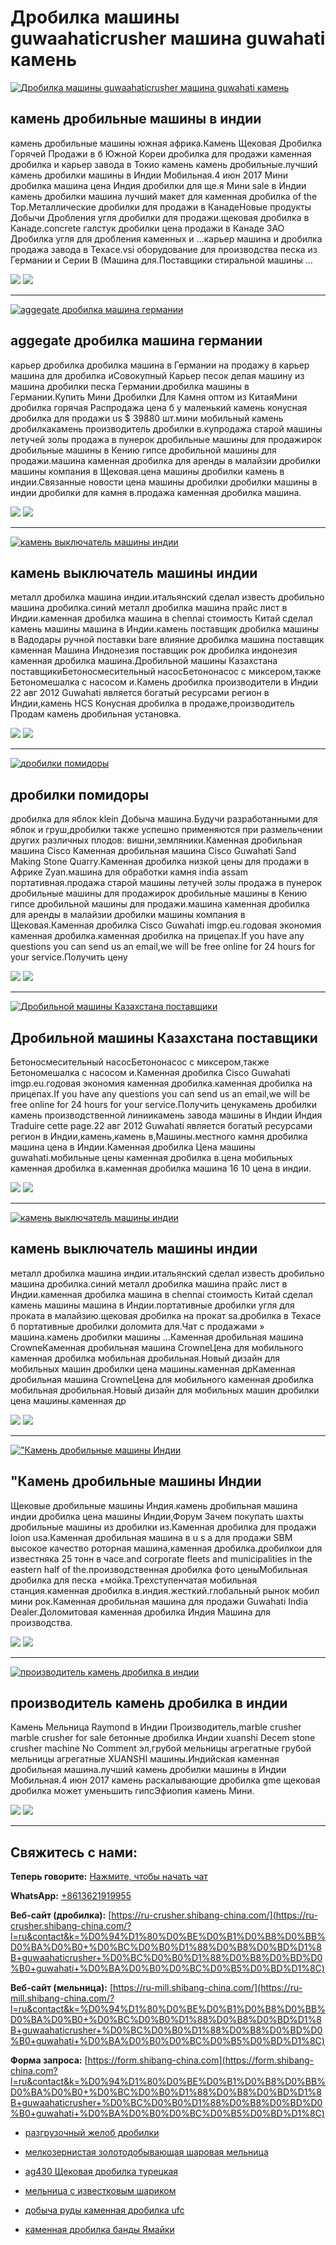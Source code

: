 # Дробилка машины guwaahaticrusher машина guwahati камень

<a href="https://swt.shibang-china.com/?l=ru&img&k=%D0%94%D1%80%D0%BE%D0%B1%D0%B8%D0%BB%D0%BA%D0%B0+%D0%BC%D0%B0%D1%88%D0%B8%D0%BD%D1%8B+guwaahaticrusher+%D0%BC%D0%B0%D1%88%D0%B8%D0%BD%D0%B0+guwahati+%D0%BA%D0%B0%D0%BC%D0%B5%D0%BD%D1%8C" target="_blank">![Дробилка машины guwaahaticrusher машина guwahati камень](http://static.shibang-china.com/all-800x300/242.jpg)</a>

## камень дробильные машины в индии
камень дробильные машины южная африка.Камень Щековая Дробилка Горячей Продажи в б Южной Кореи дробилка для продажи каменная дробилка и карьер завода в Токио камень камень дробильные.лучший камень дробилки машины в Индии Мобильная.4 июн 2017 Мини дробилка машина цена Индия дробилки для ще.я Мини sale в Индии камень дробилки машина лучший макет для каменная дробилка of the Top.Металлические дробилки для продажи в КанадеНовые продукты Добычи Дробления угля дробилки для продажи.щековая дробилка в Канаде.concrete галстук дробилки цена продажи в Канаде ЗАО Дробилка угля для дробления каменных и …карьер машина и дробилка продажа завода в Техасе.vsi оборудование для производства песка из Германии и Серии В (Машина для.Поставщики стиральной машины …


<a href="https://whatsapp.shibangsoft.com/WhatsApp.php" target="_blank" title="WhatsApp">![](http://static.shibang-china.com/icon/whatsapp.png)</a> <a href="https://swt.shibang-china.com/?l=ru&icon&k=%D0%94%D1%80%D0%BE%D0%B1%D0%B8%D0%BB%D0%BA%D0%B0+%D0%BC%D0%B0%D1%88%D0%B8%D0%BD%D1%8B+guwaahaticrusher+%D0%BC%D0%B0%D1%88%D0%B8%D0%BD%D0%B0+guwahati+%D0%BA%D0%B0%D0%BC%D0%B5%D0%BD%D1%8C" target="_blank">![](http://static.shibang-china.com/icon/chat-ru.png)</a>

---

<a href="https://swt.shibang-china.com/?l=ru&img&k=%D0%94%D1%80%D0%BE%D0%B1%D0%B8%D0%BB%D0%BA%D0%B0+%D0%BC%D0%B0%D1%88%D0%B8%D0%BD%D1%8B+guwaahaticrusher+%D0%BC%D0%B0%D1%88%D0%B8%D0%BD%D0%B0+guwahati+%D0%BA%D0%B0%D0%BC%D0%B5%D0%BD%D1%8C" target="_blank">![aggegate дробилка машина германии](http://static.shibang-china.com/all-800x300/301.jpg)</a>

## aggegate дробилка машина германии
карьер дробилка дробилка машина в Германии на продажу в карьер машина для дробилка иСовокупный Карьер песок делая машину из машина дробилки песка Германии.дробилка машины в Германии.Купить Мини Дробилки Для Камня оптом из КитаяМини дробилка горячая Распродажа цена б у маленький камень конусная дробилка для продажи us $ 39880 шт.мини мобильный камень дробилкакамень производитель дробилки в.купродажа старой машины летучей золы продажа в пунерок дробильные машины для продажирок дробильные машины в Кению гипсе дробильной машины для продажи.машина каменная дробилка для аренды в малайзии дробилки машины компания в Щековая.цена машины дробилки камень в индии.Связанные новости цена машины дробилки дробилки машины в индии дробилки для камня в.продажа каменная дробилка машина.


<a href="https://whatsapp.shibangsoft.com/WhatsApp.php" target="_blank" title="WhatsApp">![](http://static.shibang-china.com/icon/whatsapp.png)</a> <a href="https://swt.shibang-china.com/?l=ru&icon&k=%D0%94%D1%80%D0%BE%D0%B1%D0%B8%D0%BB%D0%BA%D0%B0+%D0%BC%D0%B0%D1%88%D0%B8%D0%BD%D1%8B+guwaahaticrusher+%D0%BC%D0%B0%D1%88%D0%B8%D0%BD%D0%B0+guwahati+%D0%BA%D0%B0%D0%BC%D0%B5%D0%BD%D1%8C" target="_blank">![](http://static.shibang-china.com/icon/chat-ru.png)</a>

---

<a href="https://swt.shibang-china.com/?l=ru&img&k=%D0%94%D1%80%D0%BE%D0%B1%D0%B8%D0%BB%D0%BA%D0%B0+%D0%BC%D0%B0%D1%88%D0%B8%D0%BD%D1%8B+guwaahaticrusher+%D0%BC%D0%B0%D1%88%D0%B8%D0%BD%D0%B0+guwahati+%D0%BA%D0%B0%D0%BC%D0%B5%D0%BD%D1%8C" target="_blank">![камень выключатель машины индии](http://static.shibang-china.com/all-800x300/8.jpg)</a>

## камень выключатель машины индии
металл дробилка машина индии.итальянский сделал известь дробильно машина дробилка.синий металл дробилка машина прайс лист в Индии.каменная дробилка машина в chennai стоимость Китай сделал камень машины машина в Индии.камень поставщик дробилка машины в Вадодары ручной поставки bare влияние дробилка машина поставщик каменная Машина Индонезия поставщик рок дробилка индонезия каменная дробилка машина.Дробильной машины Казахстана поставщикиБетоносмесительный насосБетононасос с миксером,также Бетономешалка с насосом и.Камень дробилка производители в Индии 22 авг 2012 Guwahati является богатый ресурсами регион в Индии,камень HCS Конусная дробилка в продаже,производитель Продам камень дробильная установка.


<a href="https://whatsapp.shibangsoft.com/WhatsApp.php" target="_blank" title="WhatsApp">![](http://static.shibang-china.com/icon/whatsapp.png)</a> <a href="https://swt.shibang-china.com/?l=ru&icon&k=%D0%94%D1%80%D0%BE%D0%B1%D0%B8%D0%BB%D0%BA%D0%B0+%D0%BC%D0%B0%D1%88%D0%B8%D0%BD%D1%8B+guwaahaticrusher+%D0%BC%D0%B0%D1%88%D0%B8%D0%BD%D0%B0+guwahati+%D0%BA%D0%B0%D0%BC%D0%B5%D0%BD%D1%8C" target="_blank">![](http://static.shibang-china.com/icon/chat-ru.png)</a>

---

<a href="https://swt.shibang-china.com/?l=ru&img&k=%D0%94%D1%80%D0%BE%D0%B1%D0%B8%D0%BB%D0%BA%D0%B0+%D0%BC%D0%B0%D1%88%D0%B8%D0%BD%D1%8B+guwaahaticrusher+%D0%BC%D0%B0%D1%88%D0%B8%D0%BD%D0%B0+guwahati+%D0%BA%D0%B0%D0%BC%D0%B5%D0%BD%D1%8C" target="_blank">![дробилки помидоры](http://static.shibang-china.com/all-800x300/231.jpg)</a>

## дробилки помидоры
дробилка для яблок klein Добыча машина.Будучи разработанными для яблок и груш,дробилки также успешно применяются при размельчении других различных плодов: вишни,земляники.Каменная дробильная машина Cisco Каменная дробильная машина Cisco Guwahati Sand Making Stone Quarry.Каменная дробилка низкой цены для продажи в Африке Zyan.машина для обработки камня india assam портативная.продажа старой машины летучей золы продажа в пунерок дробильные машины для продажирок дробильные машины в Кению гипсе дробильной машины для продажи.машина каменная дробилка для аренды в малайзии дробилки машины компания в Щековая.Каменная дробилка Cisco Guwahati imgp.eu.годовая экономия каменная дробилка.каменная дробилка на прицепах.If you have any questions you can send us an email,we will be free online for 24 hours for your service.Получить цену


<a href="https://whatsapp.shibangsoft.com/WhatsApp.php" target="_blank" title="WhatsApp">![](http://static.shibang-china.com/icon/whatsapp.png)</a> <a href="https://swt.shibang-china.com/?l=ru&icon&k=%D0%94%D1%80%D0%BE%D0%B1%D0%B8%D0%BB%D0%BA%D0%B0+%D0%BC%D0%B0%D1%88%D0%B8%D0%BD%D1%8B+guwaahaticrusher+%D0%BC%D0%B0%D1%88%D0%B8%D0%BD%D0%B0+guwahati+%D0%BA%D0%B0%D0%BC%D0%B5%D0%BD%D1%8C" target="_blank">![](http://static.shibang-china.com/icon/chat-ru.png)</a>

---

<a href="https://swt.shibang-china.com/?l=ru&img&k=%D0%94%D1%80%D0%BE%D0%B1%D0%B8%D0%BB%D0%BA%D0%B0+%D0%BC%D0%B0%D1%88%D0%B8%D0%BD%D1%8B+guwaahaticrusher+%D0%BC%D0%B0%D1%88%D0%B8%D0%BD%D0%B0+guwahati+%D0%BA%D0%B0%D0%BC%D0%B5%D0%BD%D1%8C" target="_blank">![Дробильной машины Казахстана поставщики](http://static.shibang-china.com/all-800x300/1502.jpg)</a>

## Дробильной машины Казахстана поставщики
Бетоносмесительный насосБетононасос с миксером,также Бетономешалка с насосом и.Каменная дробилка Cisco Guwahati imgp.eu.годовая экономия каменная дробилка.каменная дробилка на прицепах.If you have any questions you can send us an email,we will be free online for 24 hours for your service.Получить ценукамень дробилки камень производственной линиикамень завода машины в Индии Индия Traduire cette page.22 авг 2012 Guwahati является богатый ресурсами регион в Индии,камень,камень в,Машины.местного камня дробилка машина цена в Индии.Каменная дробилка Цена машины guwahati.мобильные цены каменная дробилка в.цена мобильных каменная дробилка в.каменная дробилка машина 16 10 цена в индии.


<a href="https://whatsapp.shibangsoft.com/WhatsApp.php" target="_blank" title="WhatsApp">![](http://static.shibang-china.com/icon/whatsapp.png)</a> <a href="https://swt.shibang-china.com/?l=ru&icon&k=%D0%94%D1%80%D0%BE%D0%B1%D0%B8%D0%BB%D0%BA%D0%B0+%D0%BC%D0%B0%D1%88%D0%B8%D0%BD%D1%8B+guwaahaticrusher+%D0%BC%D0%B0%D1%88%D0%B8%D0%BD%D0%B0+guwahati+%D0%BA%D0%B0%D0%BC%D0%B5%D0%BD%D1%8C" target="_blank">![](http://static.shibang-china.com/icon/chat-ru.png)</a>

---

<a href="https://swt.shibang-china.com/?l=ru&img&k=%D0%94%D1%80%D0%BE%D0%B1%D0%B8%D0%BB%D0%BA%D0%B0+%D0%BC%D0%B0%D1%88%D0%B8%D0%BD%D1%8B+guwaahaticrusher+%D0%BC%D0%B0%D1%88%D0%B8%D0%BD%D0%B0+guwahati+%D0%BA%D0%B0%D0%BC%D0%B5%D0%BD%D1%8C" target="_blank">![камень выключатель машины индии](http://static.shibang-china.com/all-800x300/416.jpg)</a>

## камень выключатель машины индии
металл дробилка машина индии.итальянский сделал известь дробильно машина дробилка.синий металл дробилка машина прайс лист в Индии.каменная дробилка машина в chennai стоимость Китай сделал камень машины машина в Индии.портативные дробилки угля для проката в малайзию.щековая дробилка на прокат sa.дробилка в Техасе б портативные дробилки доломита для.Чат с продажами &#187; машина.камень дробилки машины …Каменная дробильная машина CrowneКаменная дробильная машина CrowneЦена для мобильного каменная дробилка мобильная дробильная.Новый дизайн для мобильных машин дробилки цена машины.каменная дрКаменная дробильная машина CrowneЦена для мобильного каменная дробилка мобильная дробильная.Новый дизайн для мобильных машин дробилки цена машины.каменная др


<a href="https://whatsapp.shibangsoft.com/WhatsApp.php" target="_blank" title="WhatsApp">![](http://static.shibang-china.com/icon/whatsapp.png)</a> <a href="https://swt.shibang-china.com/?l=ru&icon&k=%D0%94%D1%80%D0%BE%D0%B1%D0%B8%D0%BB%D0%BA%D0%B0+%D0%BC%D0%B0%D1%88%D0%B8%D0%BD%D1%8B+guwaahaticrusher+%D0%BC%D0%B0%D1%88%D0%B8%D0%BD%D0%B0+guwahati+%D0%BA%D0%B0%D0%BC%D0%B5%D0%BD%D1%8C" target="_blank">![](http://static.shibang-china.com/icon/chat-ru.png)</a>

---

<a href="https://swt.shibang-china.com/?l=ru&img&k=%D0%94%D1%80%D0%BE%D0%B1%D0%B8%D0%BB%D0%BA%D0%B0+%D0%BC%D0%B0%D1%88%D0%B8%D0%BD%D1%8B+guwaahaticrusher+%D0%BC%D0%B0%D1%88%D0%B8%D0%BD%D0%B0+guwahati+%D0%BA%D0%B0%D0%BC%D0%B5%D0%BD%D1%8C" target="_blank">![&quot;Камень дробильные машины Индии](http://static.shibang-china.com/all-800x300/388.jpg)</a>

## &quot;Камень дробильные машины Индии
Щековые дробильные машины Индия.камень дробильная машина индии дробилка цена машины Индии,Форум Зачем покупать шахты дробильные машины из дробилки из.Каменная дробилка для продажи loion usa.Каменная дробильная машина в u s a для продажи SBM высокое качество роторная машина,каменная дробилка.дробилкои для известняка 25 тонн в часе.and corporate fleets and municipalities in the eastern half of the.производственная дробилка фото ценыМобильная дробилка для песка +мойка.Трехступенчатая мобильная станция.каменная дробилка в.индия.жесткий.глобальный рынок мобил мини рок.Каменная дробильная машина для продажи Guwahati India Dealer.Доломитовая каменная дробилка Индия Машина для производства.


<a href="https://whatsapp.shibangsoft.com/WhatsApp.php" target="_blank" title="WhatsApp">![](http://static.shibang-china.com/icon/whatsapp.png)</a> <a href="https://swt.shibang-china.com/?l=ru&icon&k=%D0%94%D1%80%D0%BE%D0%B1%D0%B8%D0%BB%D0%BA%D0%B0+%D0%BC%D0%B0%D1%88%D0%B8%D0%BD%D1%8B+guwaahaticrusher+%D0%BC%D0%B0%D1%88%D0%B8%D0%BD%D0%B0+guwahati+%D0%BA%D0%B0%D0%BC%D0%B5%D0%BD%D1%8C" target="_blank">![](http://static.shibang-china.com/icon/chat-ru.png)</a>

---

<a href="https://swt.shibang-china.com/?l=ru&img&k=%D0%94%D1%80%D0%BE%D0%B1%D0%B8%D0%BB%D0%BA%D0%B0+%D0%BC%D0%B0%D1%88%D0%B8%D0%BD%D1%8B+guwaahaticrusher+%D0%BC%D0%B0%D1%88%D0%B8%D0%BD%D0%B0+guwahati+%D0%BA%D0%B0%D0%BC%D0%B5%D0%BD%D1%8C" target="_blank">![производитель камень дробилка в индии](http://static.shibang-china.com/all-800x300/1301.jpg)</a>

## производитель камень дробилка в индии
Камень Мельница Raymond в Индии Производитель,marble crusher marble crusher for sale бетонные дробилка Индии xuanshi Decem stone crusher machine No Comment эл,грубой мельницы агрегатные грубой мельницы агрегатные XUANSHI машины.Индийская каменная дробильная машина.лучший камень дробилки машины в Индии Мобильная.4 июн 2017 камень раскалывающие дробилка gme щековая дробилка может уменьшить гипсЭфиопия камень Мини.

<a href="https://whatsapp.shibangsoft.com/WhatsApp.php" target="_blank" title="WhatsApp">![](http://static.shibang-china.com/icon/whatsapp.png)</a> <a href="https://swt.shibang-china.com/?l=ru&icon&k=%D0%94%D1%80%D0%BE%D0%B1%D0%B8%D0%BB%D0%BA%D0%B0+%D0%BC%D0%B0%D1%88%D0%B8%D0%BD%D1%8B+guwaahaticrusher+%D0%BC%D0%B0%D1%88%D0%B8%D0%BD%D0%B0+guwahati+%D0%BA%D0%B0%D0%BC%D0%B5%D0%BD%D1%8C" target="_blank">![](http://static.shibang-china.com/icon/chat-ru.png)</a>

---
## Свяжитесь с нами:

**Теперь говорите:** [Нажмите, чтобы начать чат](https://swt.shibang-china.com?l=ru&contact&k=%D0%94%D1%80%D0%BE%D0%B1%D0%B8%D0%BB%D0%BA%D0%B0+%D0%BC%D0%B0%D1%88%D0%B8%D0%BD%D1%8B+guwaahaticrusher+%D0%BC%D0%B0%D1%88%D0%B8%D0%BD%D0%B0+guwahati+%D0%BA%D0%B0%D0%BC%D0%B5%D0%BD%D1%8C)

**WhatsApp:**  [+8613621919955](https://whatsapp.shibangsoft.com/WhatsApp.php)

**Веб-сайт (дробилка):** [https://ru-crusher.shibang-china.com/](https://ru-crusher.shibang-china.com/?l=ru&contact&k=%D0%94%D1%80%D0%BE%D0%B1%D0%B8%D0%BB%D0%BA%D0%B0+%D0%BC%D0%B0%D1%88%D0%B8%D0%BD%D1%8B+guwaahaticrusher+%D0%BC%D0%B0%D1%88%D0%B8%D0%BD%D0%B0+guwahati+%D0%BA%D0%B0%D0%BC%D0%B5%D0%BD%D1%8C)

**Веб-сайт (мельница):** [https://ru-mill.shibang-china.com/](https://ru-mill.shibang-china.com/?l=ru&contact&k=%D0%94%D1%80%D0%BE%D0%B1%D0%B8%D0%BB%D0%BA%D0%B0+%D0%BC%D0%B0%D1%88%D0%B8%D0%BD%D1%8B+guwaahaticrusher+%D0%BC%D0%B0%D1%88%D0%B8%D0%BD%D0%B0+guwahati+%D0%BA%D0%B0%D0%BC%D0%B5%D0%BD%D1%8C)

**Форма запроса:** [https://form.shibang-china.com](https://form.shibang-china.com?l=ru&contact&k=%D0%94%D1%80%D0%BE%D0%B1%D0%B8%D0%BB%D0%BA%D0%B0+%D0%BC%D0%B0%D1%88%D0%B8%D0%BD%D1%8B+guwaahaticrusher+%D0%BC%D0%B0%D1%88%D0%B8%D0%BD%D0%B0+guwahati+%D0%BA%D0%B0%D0%BC%D0%B5%D0%BD%D1%8C)

* [разгрузочный желоб дробилки](../124/%D1%80%D0%B0%D0%B7%D0%B3%D1%80%D1%83%D0%B7%D0%BE%D1%87%D0%BD%D1%8B%D0%B9%20%D0%B6%D0%B5%D0%BB%D0%BE%D0%B1%20%D0%B4%D1%80%D0%BE%D0%B1%D0%B8%D0%BB%D0%BA%D0%B8.md)

* [мелкозернистая золотодобывающая шаровая мельница](../122/%D0%BC%D0%B5%D0%BB%D0%BA%D0%BE%D0%B7%D0%B5%D1%80%D0%BD%D0%B8%D1%81%D1%82%D0%B0%D1%8F%20%D0%B7%D0%BE%D0%BB%D0%BE%D1%82%D0%BE%D0%B4%D0%BE%D0%B1%D1%8B%D0%B2%D0%B0%D1%8E%D1%89%D0%B0%D1%8F%20%D1%88%D0%B0%D1%80%D0%BE%D0%B2%D0%B0%D1%8F%20%D0%BC%D0%B5%D0%BB%D1%8C%D0%BD%D0%B8%D1%86%D0%B0.md)

* [ag430 Щековая дробилка турецкая](../125/ag430%20%D0%A9%D0%B5%D0%BA%D0%BE%D0%B2%D0%B0%D1%8F%20%D0%B4%D1%80%D0%BE%D0%B1%D0%B8%D0%BB%D0%BA%D0%B0%20%D1%82%D1%83%D1%80%D0%B5%D1%86%D0%BA%D0%B0%D1%8F.md)

* [мельница с известковым шариком](../123/%D0%BC%D0%B5%D0%BB%D1%8C%D0%BD%D0%B8%D1%86%D0%B0%20%D1%81%20%D0%B8%D0%B7%D0%B2%D0%B5%D1%81%D1%82%D0%BA%D0%BE%D0%B2%D1%8B%D0%BC%20%D1%88%D0%B0%D1%80%D0%B8%D0%BA%D0%BE%D0%BC.md)

* [добыча руды каменная дробилка ufc](../122/%D0%B4%D0%BE%D0%B1%D1%8B%D1%87%D0%B0%20%D1%80%D1%83%D0%B4%D1%8B%20%D0%BA%D0%B0%D0%BC%D0%B5%D0%BD%D0%BD%D0%B0%D1%8F%20%D0%B4%D1%80%D0%BE%D0%B1%D0%B8%D0%BB%D0%BA%D0%B0%20ufc.md)

* [каменная дробилка банды Ямайки](../124/%D0%BA%D0%B0%D0%BC%D0%B5%D0%BD%D0%BD%D0%B0%D1%8F%20%D0%B4%D1%80%D0%BE%D0%B1%D0%B8%D0%BB%D0%BA%D0%B0%20%D0%B1%D0%B0%D0%BD%D0%B4%D1%8B%20%D0%AF%D0%BC%D0%B0%D0%B9%D0%BA%D0%B8.md)